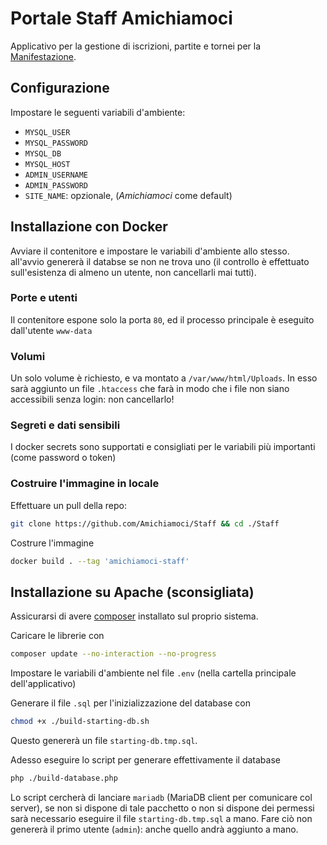 # Portale Staff Amichiamoci
Applicativo per la gestione di iscrizioni, partite e tornei per la 
[Manifestazione](https://www.amichiamoci.it).

## Configurazione
Impostare le seguenti variabili d'ambiente:

- `MYSQL_USER`
- `MYSQL_PASSWORD`
- `MYSQL_DB`
- `MYSQL_HOST`
- `ADMIN_USERNAME`
- `ADMIN_PASSWORD`
- `SITE_NAME`: opzionale, (_Amichiamoci_ come default)

## Installazione con Docker
Avviare il contenitore e impostare le variabili d'ambiente allo stesso. all'avvio genererà il databse se non ne trova uno (il controllo è effettuato sull'esistenza di almeno un utente, non cancellarli mai tutti).

### Porte e utenti
Il contenitore espone solo la porta `80`, ed il processo principale è eseguito dall'utente `www-data`

### Volumi
Un solo volume è richiesto, e va montato a `/var/www/html/Uploads`. In esso sarà aggiunto un file `.htaccess` che farà in modo che i file non siano accessibili senza login: non cancellarlo!

### Segreti e dati sensibili
I docker secrets sono supportati e consigliati per le variabili più importanti (come password o token)

### Costruire l'immagine in locale
Effettuare un pull della repo:
```bash
git clone https://github.com/Amichiamoci/Staff && cd ./Staff
```
Costrure l'immagine
```bash
docker build . --tag 'amichiamoci-staff'
```

## Installazione su Apache (sconsigliata)
Assicurarsi di avere [composer](https://getcomposer.org "Vai al sito") installato sul proprio sistema.

Caricare le librerie con
```bash
composer update --no-interaction --no-progress
```
Impostare le variabili d'ambiente nel file `.env` (nella cartella principale dell'applicativo)

Generare il file `.sql` per l'inizializzazione del database con
```bash
chmod +x ./build-starting-db.sh
```
Questo genererà un file `starting-db.tmp.sql`.

Adesso eseguire lo script per generare effettivamente il database
```bash
php ./build-database.php
```
Lo script cercherà di lanciare `mariadb` (MariaDB client per comunicare col server), se non si dispone di tale pacchetto o non si dispone dei permessi sarà necessario eseguire il file `starting-db.tmp.sql` a mano. Fare ciò non genererà il primo utente (`admin`): anche quello andrà aggiunto a mano.